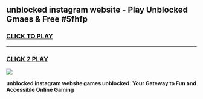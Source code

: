 
## unblocked instagram website - Play Unblocked Gmaes & Free #5fhfp
<h3>
<a href="https://news.freeplayer.one?title=unblocked_instagram_website&ref=26F">CLICK TO PLAY</a></h3>
<hr>

<h3>
<a href="https://news.freeplayer.one?title=unblocked_instagram_website&ref=26F">CLICK 2 PLAY</a>
  
</h3>

<a href="https://news.freeplayer.one?title=unblocked_instagram_website&ref=26F/"><img src="https://clearcache.store/games.png"></a>


**unblocked instagram website games unblocked: Your Gateway to Fun and Accessible Online Gaming**
